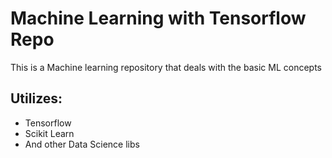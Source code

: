 # Machine Learning with Tensorflow Repo
This is a Machine learning repository that deals with the basic ML concepts

## Utilizes:
* Tensorflow
* Scikit Learn
* And other Data Science libs
